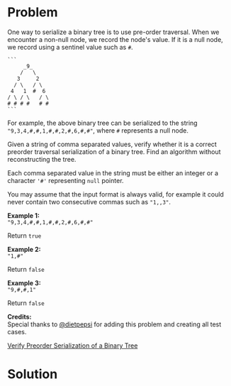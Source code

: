 
# Problem

One way to serialize a binary tree is to use pre-order traversal. When we
encounter a non-null node, we record the node's value. If it is a null node,
we record using a sentinel value such as `#`.

    ```
         _9_
        /   \
       3     2
      / \   / \
     4   1  #  6
    / \ / \   / \
    # # # #   # #
    ```

For example, the above binary tree can be serialized to the string
`"9,3,4,#,#,1,#,#,2,#,6,#,#"`, where `#` represents a null node.

Given a string of comma separated values, verify whether it is a correct
preorder traversal serialization of a binary tree. Find an algorithm without
reconstructing the tree.

Each comma separated value in the string must be either an integer or a
character `'#'` representing `null` pointer.

You may assume that the input format is always valid, for example it could
never contain two consecutive commas such as `"1,,3"`.

**Example 1:**  
`"9,3,4,#,#,1,#,#,2,#,6,#,#"`

Return `true`

**Example 2:**  
`"1,#"`

Return `false`

**Example 3:**  
`"9,#,#,1"`

Return `false`

**Credits:**  
Special thanks to [@dietpepsi](https://leetcode.com/discuss/user/dietpepsi)
for adding this problem and creating all test cases.



[Verify Preorder Serialization of a Binary Tree](https://leetcode.com/problems/verify-preorder-serialization-of-a-binary-tree)

# Solution



